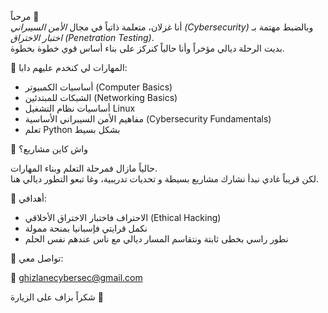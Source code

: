 مرحباً 👋  
أنا غزلان، متعلمة ذاتياً في مجال *الأمن السيبراني (Cybersecurity)* وبالضبط مهتمة بـ *اختبار الاختراق (Penetration Testing)*.  
بديت الرحلة ديالي مؤخراً وأنا حالياً كنركز على بناء أساس قوي خطوة بخطوة.



🧠 المهارات لي كنخدم عليهم دابا:

- أساسيات الكمبيوتر (Computer Basics)
- الشبكات للمبتدئين (Networking Basics)
- أساسيات نظام التشغيل Linux
- مفاهيم الأمن السيبراني الأساسية (Cybersecurity Fundamentals)
- تعلم Python بشكل بسيط



🧪 واش كاين مشاريع؟

حالياً مازال فمرحلة التعلم وبناء المهارات.  
لكن قريباً غادي نبدأ نشارك مشاريع بسيطة و تحديات تدريبية، وغا تبعو التطور ديالي هنا.  



🎯 أهدافي:

- الاحتراف فاختبار الاختراق الأخلاقي (Ethical Hacking)
- نكمل قرايتي فإسبانيا بمنحة ممولة
- نطور راسي بخطى ثابتة ونتقاسم المسار ديالي مع ناس عندهم نفس الحلم



💬 تواصل معي:

📧 ghizlanecybersec@gmail.com



شكراً بزاف على الزيارة 🙏
<!--
**ghizlanecybersec/ghizlanecybersec** is a ✨ _special_ ✨ repository because its `README.md` (this file) appears on your GitHub profile.

Here are some ideas to get you started:

- 🔭 I’m currently working on ...
- 🌱 I’m currently learning ...
- 👯 I’m looking to collaborate on ...
- 🤔 I’m looking for help with ...
- 💬 Ask me about ...
- 📫 How to reach me: ...
- 😄 Pronouns: ...
- ⚡ Fun fact: ...
-->
